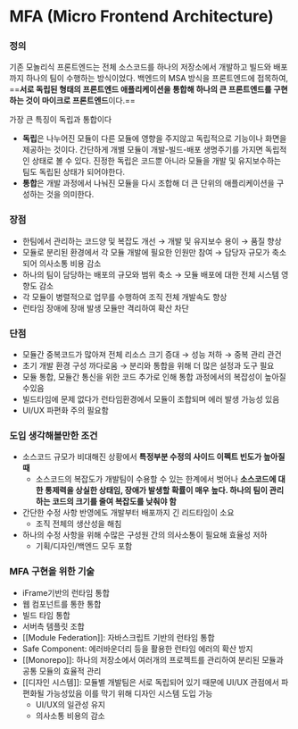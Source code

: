 # MFA (Micro Frontend Architecture)
### 정의
기존 모놀리식 프론트엔드는 전체 소스코드를 하나의 저장소에서 개발하고 빌드와 배포까지 하나의 팀이 수행하는 방식이었다. 백엔드의 MSA 방식을 프론트엔드에 접목하여, ==**서로 독립된 형태의 프론트엔드 애플리케이션을 통합해 하나의 큰 프론트엔드를 구현하는 것이 마이크로 프론트엔드**이다.==

가장 큰 특징이 독립과 통합이다

- **독립**은 나누어진 모듈이 다른 모듈에 영향을 주지않고 독립적으로 기능이나 화면을 제공하는 것이다. 간단하게 개별 모듈이 개발-빌드-배포 생명주기를 가지면 독립적인 상태로 볼 수 있다. 진정한 독립은 코드뿐 아니라 모듈을 개발 및 유지보수하는 팀도 독립된 상태가 되어야한다.
- **통합**은 개발 과정에서 나눠진 모듈을 다시 조합해 더 큰 단위의 애플리케이션을 구성하는 것을 의미한다.

### 장점

- 한팀에서 관리하는 코드양 및 복잡도 개선 → 개발 및 유지보수 용이 → 품질 향상
- 모듈로 분리된 환경에서 각 모듈 개발에 필요한 인원만 참여 → 담당자 규모가 축소되어 의사소통 비용 감소
- 하나의 팀이 담당하는 배포의 규모와 범위 축소 → 모듈 배포에 대한 전체 시스템 영향도 감소
- 각 모듈이 병렬적으로 업무를 수행하여 조직 전체 개발속도 향상
- 런타임 장애에 장애 발생 모듈만 격리하여 확산 차단

### 단점

- 모듈간 중복코드가 많아져 전체 리소스 크기 증대 → 성능 저하 → 중복 관리 관건
- 초기 개발 환경 구성 까다로움 → 분리와 통합을 위해 더 많은 설정과 도구 필요
- 모듈 통합, 모듈간 통신을 위한 코드 추가로 인해 통합 과정에서의 복잡성이 높아질수있음
- 빌드타임에 문제 없다가 런타임환경에서 모듈이 조합되며 에러 발생 가능성 있음
- UI/UX 파편화 주의 필요함

### 도입 생각해볼만한 조건

- 소스코드 규모가 비대해진 상황에서 **특정부분 수정의 사이드 이펙트 빈도가 높아질 때**
    - 소스코드의 복잡도가 개발팀이 수용할 수 있는 한계에서 벗어나 **소스코드에 대한 통제력을 상실한 상태임, 장애가 발생할 확률이 매우 높다. 하나의 팀이 관리하는 코드의 크기를 줄여 복잡도를 낮춰야 함**
- 간단한 수정 사항 반영에도 개발부터 배포까지 긴 리드타임이 소요
    - 조직 전체의 생산성을 해침
- 하나의 수정 사항을 위해 수많은 구성원 간의 의사소통이 필요해 효율성 저하
    - 기획/디자인/백엔드 모두 포함

### MFA 구현을 위한 기술

- iFrame기반의 런타임 통합
- 웹 컴포넌트를 통한 통합
- 빌드 타임 통합
- 서버측 템플릿 조합
- [[Module Federation]]: 자바스크립트 기반의 런타임 통합
- Safe Component: 에러바운더리 등을 활용한 런타임 에러의 확산 방지
- [[Monorepo]]: 하나의 저장소에서 여러개의 프로젝트를 관리하여 분리된 모듈과 공통 모듈의 효율적 관리
- [[디자인 시스템]]: 모듈별 개발팀은 서로 독립되어 있기 때문에 UI/UX 관점에서 파편화될 가능성있음 이를 막기 위해 디자인 시스템 도입 가능
    - UI/UX의 일관성 유지
    - 의사소통 비용의 감소